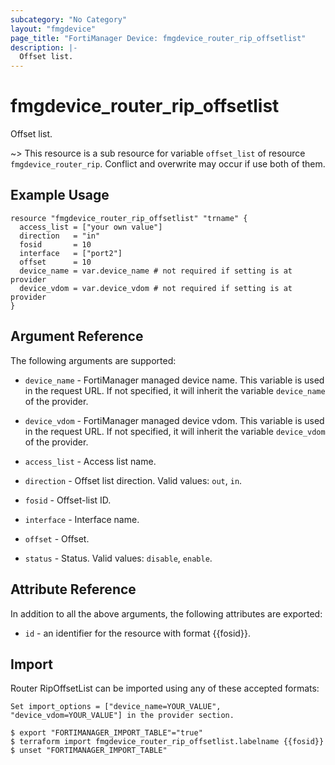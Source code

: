 ```yaml
---
subcategory: "No Category"
layout: "fmgdevice"
page_title: "FortiManager Device: fmgdevice_router_rip_offsetlist"
description: |-
  Offset list.
---
```


# fmgdevice_router_rip_offsetlist
Offset list.

~> This resource is a sub resource for variable `offset_list` of resource `fmgdevice_router_rip`. Conflict and overwrite may occur if use both of them.



## Example Usage

```hcl
resource "fmgdevice_router_rip_offsetlist" "trname" {
  access_list = ["your own value"]
  direction   = "in"
  fosid       = 10
  interface   = ["port2"]
  offset      = 10
  device_name = var.device_name # not required if setting is at provider
  device_vdom = var.device_vdom # not required if setting is at provider
}
```

## Argument Reference


The following arguments are supported:

* `device_name` - FortiManager managed device name. This variable is used in the request URL. If not specified, it will inherit the variable `device_name` of the provider.
* `device_vdom` - FortiManager managed device vdom. This variable is used in the request URL. If not specified, it will inherit the variable `device_vdom` of the provider.

* `access_list` - Access list name.
* `direction` - Offset list direction. Valid values: `out`, `in`.

* `fosid` - Offset-list ID.
* `interface` - Interface name.
* `offset` - Offset.
* `status` - Status. Valid values: `disable`, `enable`.



## Attribute Reference

In addition to all the above arguments, the following attributes are exported:
* `id` - an identifier for the resource with format {{fosid}}.

## Import

Router RipOffsetList can be imported using any of these accepted formats:
```
Set import_options = ["device_name=YOUR_VALUE", "device_vdom=YOUR_VALUE"] in the provider section.

$ export "FORTIMANAGER_IMPORT_TABLE"="true"
$ terraform import fmgdevice_router_rip_offsetlist.labelname {{fosid}}
$ unset "FORTIMANAGER_IMPORT_TABLE"
```


